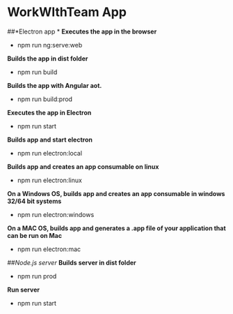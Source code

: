 # WorkWIthTeam App

##*Electron app *
**Executes the app in the browser**
- npm run ng:serve:web

**Builds the app in dist folder**
- npm run build

**Builds the app with Angular aot.**
- npm run build:prod

**Executes the app in Electron**
- npm run start

**Builds app and start electron**
- npm run electron:local

**Builds app and creates an app consumable on linux**
- npm run electron:linux

**On a Windows OS, builds app and creates an app consumable in windows 32/64 bit systems**

- npm run electron:windows

**On a MAC OS, builds app and generates a .app file of your application that can be run on Mac**
- npm run electron:mac


##*Node.js server*
**Builds server in dist folder**
- npm run prod

**Run server**
- npm run start
